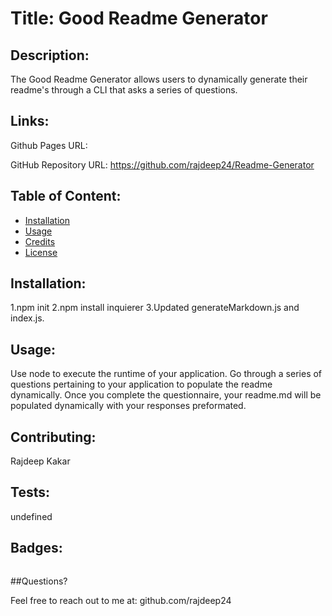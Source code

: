 # Title: Good Readme Generator

## Description:

The Good Readme Generator allows users to dynamically generate their readme's through a CLI that asks a series of questions.

## Links:

Github Pages URL: <undefined>

GitHub Repository URL: <https://github.com/rajdeep24/Readme-Generator>

## Table of Content:

- [Installation](#installation)
- [Usage](#usage)
- [Credits](#credits)
- [License](#license)

## Installation:

1.npm init 2.npm install inquierer 3.Updated generateMarkdown.js and index.js.

## Usage:

Use node to execute the runtime of your application. Go through a series of questions pertaining to your application to populate the readme dynamically. Once you complete the questionnaire, your readme.md will be populated dynamically with your responses preformated.

## Contributing:

Rajdeep Kakar

## Tests:

undefined

## Badges:

![<ALT>](https://img.shields.io/badge/<LABEL>-<MESSAGE>-<COLOR>)

##Questions?

Feel free to reach out to me at: github.com/rajdeep24
